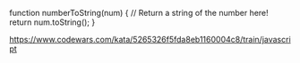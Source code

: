 

function numberToString(num) {
  // Return a string of the number here!
  return num.toString();
}


https://www.codewars.com/kata/5265326f5fda8eb1160004c8/train/javascript
